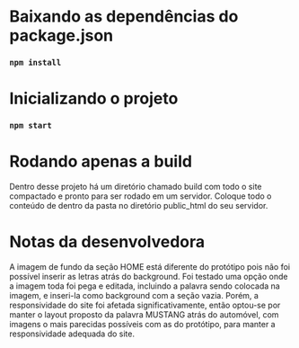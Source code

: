 # Baixando as dependências do package.json

### `npm install`

# Inicializando o projeto

### `npm start`

# Rodando apenas a build

Dentro desse projeto há um diretório chamado build com todo o site compactado e pronto para ser rodado em um servidor.
Coloque todo o conteúdo de dentro da pasta no diretório public_html do seu servidor.

# Notas da desenvolvedora

A imagem de fundo da seção HOME está diferente do protótipo pois não foi possível inserir as letras atrás do background. Foi testado uma opção onde a imagem toda foi pega e editada, incluindo a palavra sendo colocada na imagem, e inseri-la como background com a seção vazia. Porém, a responsividade do site foi afetada significativamente, então optou-se por manter o layout proposto da palavra MUSTANG atrás do automóvel, com imagens o mais parecidas possíveis com as do protótipo, para manter a responsividade adequada do site.